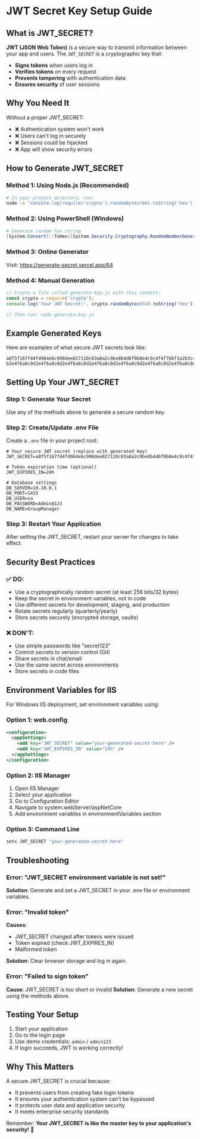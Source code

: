 # JWT Secret Key Setup Guide

## What is JWT_SECRET?

**JWT (JSON Web Token)** is a secure way to transmit information between your app and users. The `JWT_SECRET` is a cryptographic key that:

- **Signs tokens** when users log in
- **Verifies tokens** on every request
- **Prevents tampering** with authentication data
- **Ensures security** of user sessions

## Why You Need It

Without a proper JWT_SECRET:
- ❌ Authentication system won't work
- ❌ Users can't log in securely
- ❌ Sessions could be hijacked
- ❌ App will show security errors

## How to Generate JWT_SECRET

### Method 1: Using Node.js (Recommended)
```bash
# In your project directory, run:
node -e "console.log(require('crypto').randomBytes(64).toString('hex'))"
```

### Method 2: Using PowerShell (Windows)
```powershell
# Generate random hex string
[System.Convert]::ToHex([System.Security.Cryptography.RandomNumberGenerator]::Create().GetBytes(64))
```

### Method 3: Online Generator
Visit: https://generate-secret.vercel.app/64

### Method 4: Manual Generation
```javascript
// Create a file called generate-key.js with this content:
const crypto = require('crypto');
console.log('Your JWT Secret:', crypto.randomBytes(64).toString('hex'));

// Then run: node generate-key.js
```

## Example Generated Keys

Here are examples of what secure JWT secrets look like:
```
a8f5f167f44f4964e6c998dee827110c03a8a2c9be8b4d6f9b8e4c9c4f4f7b6f1a2b3c4d5e6f7g8h9i0j1k2l3m4n5o6p7q8r9s0t1u2v3w4x5y6z7
b2e4f6a8c0d2e4f6a8c0d2e4f6a8c0d2e4f6a8c0d2e4f6a8c0d2e4f6a8c0d2e4f6a8c0d2e4f6a8c0d2e4f6a8c0d2e4f6a8c0d2e4
```

## Setting Up Your JWT_SECRET

### Step 1: Generate Your Secret
Use any of the methods above to generate a secure random key.

### Step 2: Create/Update .env File
Create a `.env` file in your project root:
```env
# Your secure JWT secret (replace with generated key)
JWT_SECRET=a8f5f167f44f4964e6c998dee827110c03a8a2c9be8b4d6f9b8e4c9c4f4f7b6f1a2b3c4d5e6f7g8h9i0j1k2l3m4n5o6p7q8r9s0t1u2v3w4x5y6z7

# Token expiration time (optional)
JWT_EXPIRES_IN=24h

# Database settings
DB_SERVER=10.10.0.1
DB_PORT=1433
DB_USER=sa
DB_PASSWORD=Admin@123
DB_NAME=GroupManager
```

### Step 3: Restart Your Application
After setting the JWT_SECRET, restart your server for changes to take effect.

## Security Best Practices

### ✅ DO:
- Use a cryptographically random secret (at least 256 bits/32 bytes)
- Keep the secret in environment variables, not in code
- Use different secrets for development, staging, and production
- Rotate secrets regularly (quarterly/yearly)
- Store secrets securely (encrypted storage, vaults)

### ❌ DON'T:
- Use simple passwords like "secret123"
- Commit secrets to version control (Git)
- Share secrets in chat/email
- Use the same secret across environments
- Store secrets in code files

## Environment Variables for IIS

For Windows IIS deployment, set environment variables using:

### Option 1: web.config
```xml
<configuration>
  <appSettings>
    <add key="JWT_SECRET" value="your-generated-secret-here" />
    <add key="JWT_EXPIRES_IN" value="24h" />
  </appSettings>
</configuration>
```

### Option 2: IIS Manager
1. Open IIS Manager
2. Select your application
3. Go to Configuration Editor
4. Navigate to system.webServer/aspNetCore
5. Add environment variables in environmentVariables section

### Option 3: Command Line
```cmd
setx JWT_SECRET "your-generated-secret-here"
```

## Troubleshooting

### Error: "JWT_SECRET environment variable is not set!"
**Solution**: Generate and set a JWT_SECRET in your .env file or environment variables.

### Error: "Invalid token"
**Causes**:
- JWT_SECRET changed after tokens were issued
- Token expired (check JWT_EXPIRES_IN)
- Malformed token

**Solution**: Clear browser storage and log in again.

### Error: "Failed to sign token"
**Cause**: JWT_SECRET is too short or invalid
**Solution**: Generate a new secret using the methods above.

## Testing Your Setup

1. Start your application
2. Go to the login page
3. Use demo credentials: `admin` / `admin123`
4. If login succeeds, JWT is working correctly!

## Why This Matters

A secure JWT_SECRET is crucial because:
- It prevents users from creating fake login tokens
- It ensures your authentication system can't be bypassed
- It protects user data and application security
- It meets enterprise security standards

Remember: **Your JWT_SECRET is like the master key to your application's security!** 🔐

